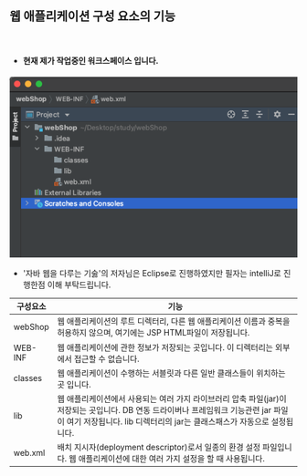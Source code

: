 ## 웹 애플리케이션 구성 요소의 기능

<br>

* #### 현재 제가 작업중인 워크스페이스 입니다.
![workSpace](/img/directory.png)

* '자바 웹을 다루는 기숧'의 저자님은 Eclipse로 진행하였지만 필자는 intelliJ로 진행한점 이해 부탁드립니다.

|구성요소|기능|
|------|---|
|webShop|웹 애플리케이션의 루트 디렉터리, 다른 웹 애플리케이션 이름과 중복을 허용하지 않으며, 여기에는 JSP HTML파일이 저장됩니다.|
|WEB-INF|웹 애플리케이션에 관한 정보가 저장되는 곳입니다. 이 디렉터리는 외부에서 접근할 수 없습니다.|
|classes|웹 애플리케이션이 수행하는 서블릿과 다른 일반 클래스들이 위치하는 곳 입니다.|
|lib|웹 애플리케이션에서 사용되는 여러 가지 라이브러리 압축 파일(jar)이 저장되는 곳입니다. DB 연동 드라이버나 프레임워크 기능관련 jar 파일이 여기 저장됩니다. lib 디렉터리의 jar는 클래스패스가 자동으로 설정됩니다.|
|web.xml|배치 지시자(deployment descriptor)로서 일종의 환경 설정 파일입니다. 웹 애플리케이션에 대한 여러 가지 설정을 할 때 사용됩니다.|

